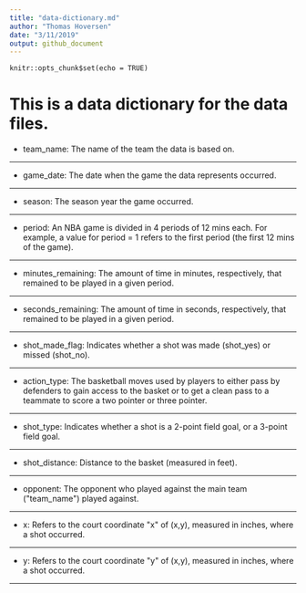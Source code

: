 ```yaml
---
title: "data-dictionary.md"
author: "Thomas Hoversen"
date: "3/11/2019"
output: github_document
---
```


```{r setup, include=FALSE}
knitr::opts_chunk$set(echo = TRUE)
```
# This is a data dictionary for the data files.

- team_name: The name of the team the data is based on.
***
- game_date: The date when the game the data represents occurred. 
***
- season: The season year the game occurred. 
***
- period: An NBA game is divided in 4 periods of 12 mins each. For example, a value for period = 1 refers to the first period (the first 12 mins of the game).
***
- minutes_remaining: The amount of time in minutes, respectively, that remained to be played in a given period.
***
- seconds_remaining: The amount of time in seconds, respectively, that remained to be played in a given period.
***
- shot_made_flag: Indicates whether a shot was made (shot_yes) or missed (shot_no).
***
- action_type: The basketball moves used by players to either pass by defenders to gain access to the basket or to get a clean pass to a teammate to score a two pointer or three pointer.
***
- shot_type: Indicates whether a shot is a 2-point field goal, or a 3-point field goal.
***
- shot_distance: Distance to the basket (measured in feet).
***
- opponent: The opponent who played against the main team ("team_name") played against.
***
- x: Refers to the court coordinate "x" of (x,y), measured in inches, where a shot occurred.
***
- y: Refers to the court coordinate "y" of (x,y), measured in inches, where a shot occurred.
***









